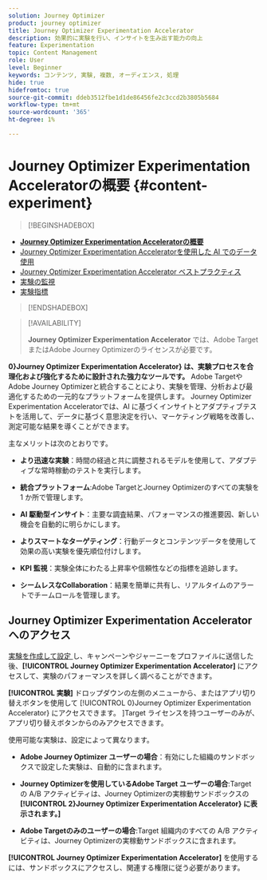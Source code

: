 ```yaml
---
solution: Journey Optimizer
product: journey optimizer
title: Journey Optimizer Experimentation Accelerator
description: 効果的に実験を行い、インサイトを生み出す能力の向上
feature: Experimentation
topic: Content Management
role: User
level: Beginner
keywords: コンテンツ, 実験, 複数, オーディエンス, 処理
hide: true
hidefromtoc: true
source-git-commit: ddeb3512fbe1d1de86456fe2c3ccd2b3805b5684
workflow-type: tm+mt
source-wordcount: '365'
ht-degree: 1%

---
```


# Journey Optimizer Experimentation Acceleratorの概要 {#content-experiment}

>[!BEGINSHADEBOX]

* **[Journey Optimizer Experimentation Acceleratorの概要](experiment-accelerator.md)**
* [Journey Optimizer Experimentation Acceleratorを使用した AI でのデータ使用](experiment-accelerator-security.md)
* [Journey Optimizer Experimentation Accelerator ベストプラクティス](experiment-accelerator-best-practices.md)
* [実験の監視](experiment-accelerator-monitor.md)
* [実験指標](experiment-accelerator-metrics.md)

>[!ENDSHADEBOX]

>[!AVAILABILITY]
>
>**Journey Optimizer Experimentation Accelerator** では、Adobe TargetまたはAdobe Journey Optimizerのライセンスが必要です。

**0&rbrace;Journey Optimizer Experimentation Accelerator&rbrace; は、実験プロセスを合理化および強化するために設計された強力なツールです。** Adobe TargetやAdobe Journey Optimizerと統合することにより、実験を管理、分析および最適化するための一元的なプラットフォームを提供します。 Journey Optimizer Experimentation Acceleratorでは、AI に基づくインサイトとアダプティブテストを活用して、データに基づく意思決定を行い、マーケティング戦略を改善し、測定可能な結果を導くことができます。

主なメリットは次のとおりです。

* **より迅速な実験**：時間の経過と共に調整されるモデルを使用して、アダプティブな常時稼動のテストを実行します。

* **統合プラットフォーム**:Adobe TargetとJourney Optimizerのすべての実験を 1 か所で管理します。

* **AI 駆動型インサイト**：主要な調査結果、パフォーマンスの推進要因、新しい機会を自動的に明らかにします。

* **よりスマートなターゲティング**：行動データとコンテンツデータを使用して効果の高い実験を優先順位付けします。

* **KPI 監視**：実験全体にわたる上昇率や信頼性などの指標を追跡します。

* **シームレスなCollaboration**：結果を簡単に共有し、リアルタイムのアラートでチームロールを管理します。

## Journey Optimizer Experimentation Acceleratorへのアクセス

[ 実験を作成して設定 ](content-experiment.md) し、キャンペーンやジャーニーをプロファイルに送信した後、**[!UICONTROL Journey Optimizer Experimentation Accelerator]** にアクセスして、実験のパフォーマンスを詳しく調べることができます。

**[!UICONTROL 実験]** ドロップダウンの左側のメニューから、またはアプリ切り替えボタンを使用して [!UICONTROL 0&rbrace;Journey Optimizer Experimentation Accelerator&rbrace; にアクセスできます。 &#x200B;]Target ライセンスを持つユーザーのみが、アプリ切り替えボタンからのみアクセスできます。

使用可能な実験は、設定によって異なります。

* **Adobe Journey Optimizer ユーザーの場合**：有効にした組織のサンドボックスで設定した実験は、自動的に含まれます。

* **Journey Optimizerを使用しているAdobe Target ユーザーの場合**:Target の A/B アクティビティは、Journey Optimizerの実稼動サンドボックスの **[!UICONTROL 2&rbrace;Journey Optimizer Experimentation Accelerator&rbrace; に表示されます。]**

* **Adobe Targetのみのユーザーの場合**:Target 組織内のすべての A/B アクティビティは、Journey Optimizerの実稼動サンドボックスに含まれます。

**[!UICONTROL Journey Optimizer Experimentation Accelerator]** を使用するには、サンドボックスにアクセスし、関連する権限に従う必要があります。

<!--table style="table-layout:fixed"><tr style="border: 0;">
<td><img alt="Overview" href="experiment-accelerator-overview.md" src="assets/do-not-localize/experiments-2.jpeg">
<div align="center"><p><strong><a href="experiment-accelerator-overview.md">Overview</a></strong></p></div></td>
<td><img alt="Experiments" href="experiment-accelerator-monitor.md" src="assets/do-not-localize/experiment-overview.jpeg">
<div align="center"><p><strong><a href="experiment-accelerator-monitor.md">Experiments</a></strong></p></div></td>
<td><img alt="Metrics" href="experiment-accelerator-metrics.md" src="assets/do-not-localize/experiment-metrics.png">
<div align="center"><p><strong><a href="experiment-accelerator-metrics.md">Metrics</a></strong></p></div></td>
</tr></table-->
